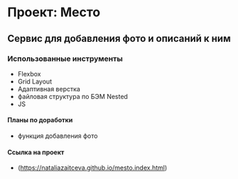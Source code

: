 # Проект: Место

## Сервис для добавления фото и описаний к ним

### Использованные инструменты

* Flexbox
* Grid Layout
* Адаптивная верстка
* файловая структура по БЭМ Nested
* JS

#### Планы по доработки
* функция добавления фото

#### Cсылка на проект
* (https://nataliazaitceva.github.io/mesto.index.html)
